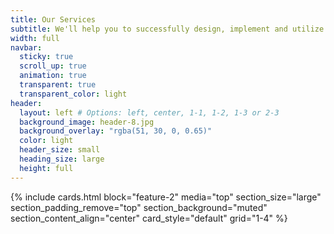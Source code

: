 ```yaml
---
title: Our Services
subtitle: We'll help you to successfully design, implement and utilize cloud services.
width: full
navbar:
  sticky: true
  scroll_up: true
  animation: true
  transparent: true
  transparent_color: light
header:
  layout: left # Options: left, center, 1-1, 1-2, 1-3 or 2-3
  background_image: header-8.jpg
  background_overlay: "rgba(51, 30, 0, 0.65)"
  color: light
  header_size: small
  heading_size: large
  height: full
---
```



{% include cards.html 
  block="feature-2" 
  media="top" 
  section_size="large"
  section_padding_remove="top"
  section_background="muted"
  section_content_align="center"
  card_style="default"
  grid="1-4"
%}